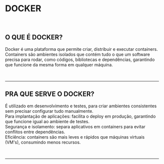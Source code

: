 # DOCKER   

<br>   

## O QUE É DOCKER?   
Docker é uma plataforma que permite criar, distribuir e executar containers. Containers são ambientes isolados que contém tudo o que um software precisa para rodar, como códigos, bibliotecas e dependências, garantindo que funcione da mesma forma em qualquer máquina.   

<br>   
   
---------------------------------------------------------------------------------------------------------    
   
## PRA QUE SERVE O DOCKER?   
É utilizado em desenvolvimento e testes, para criar ambientes consistentes sem precisar configurar tudo manualmente.   
Para implantação de aplicações: facilita o deploy em produção, garantindo que funcione igual ao ambiente de testes.   
Segurança e isolamento: separa aplicativos em containers para evitar conflitos entre dependências.   
Eficiência: containers são mais leves e rápidos que máquinas virtuais (VM's), consumindo menos recursos.   

<br>   

-----------------------------------------------------------------------------------------------------------
